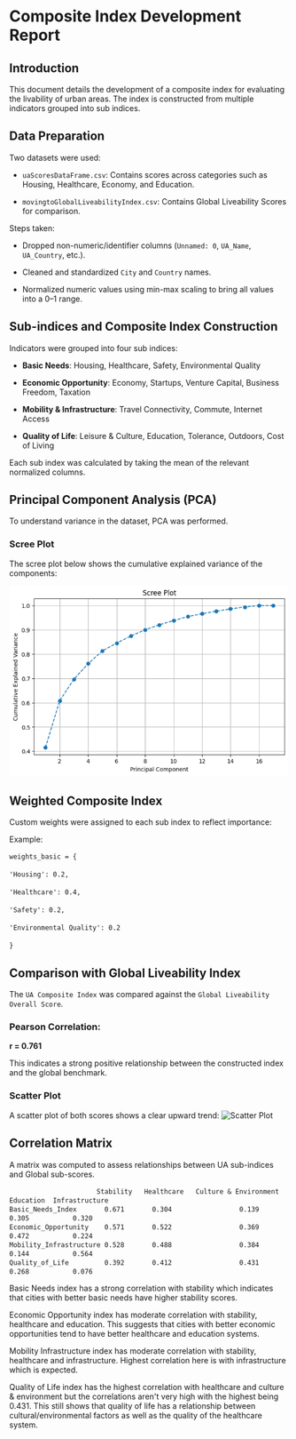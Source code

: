 
# Composite Index Development Report

  

## Introduction

  

This document details the development of a composite index for evaluating the livability of urban areas. The index is constructed from multiple indicators grouped into sub indices.

  

## Data Preparation

  

Two datasets were used:

-  `uaScoresDataFrame.csv`: Contains scores across categories such as Housing, Healthcare, Economy, and Education.

-  `movingtoGlobalLiveabilityIndex.csv`: Contains Global Liveability Scores for comparison.

  

Steps taken:

- Dropped non-numeric/identifier columns (`Unnamed: 0`, `UA_Name`, `UA_Country`, etc.).

- Cleaned and standardized `City` and `Country` names.

- Normalized numeric values using min-max scaling to bring all values into a 0–1 range.

  

## Sub-indices and Composite Index Construction

  

Indicators were grouped into four sub indices:

  

-  **Basic Needs**: Housing, Healthcare, Safety, Environmental Quality

-  **Economic Opportunity**: Economy, Startups, Venture Capital, Business Freedom, Taxation

-  **Mobility & Infrastructure**: Travel Connectivity, Commute, Internet Access

-  **Quality of Life**: Leisure & Culture, Education, Tolerance, Outdoors, Cost of Living

  

Each sub index was calculated by taking the mean of the relevant normalized columns.

  

## Principal Component Analysis (PCA)

  

To understand variance in the dataset, PCA was performed.

  

### Scree Plot

The scree plot below shows the cumulative explained variance of the components:

![Scree Plot](/output.png)

  

## Weighted Composite Index

  

Custom weights were assigned to each sub index to reflect importance:

Example:

    weights_basic = {
    
    'Housing': 0.2,
    
    'Healthcare': 0.4,
    
    'Safety': 0.2,
    
    'Environmental Quality': 0.2
    
    }
## Comparison with Global Liveability Index

The `UA Composite Index` was compared against the `Global Liveability Overall Score`.

### Pearson Correlation:

**r = 0.761**

This indicates a strong positive relationship between the constructed index and the global benchmark.

### Scatter Plot

A scatter plot of both scores shows a clear upward trend:
![Scatter Plot](/outpu-scatterplot.png)

## Correlation Matrix

A matrix was computed to assess relationships between UA sub-indices and Global sub-scores.

                          Stability   Healthcare   Culture & Environment Education  Infrastructure
    Basic_Needs_Index       0.671       0.304                 0.139       0.305           0.320
    Economic_Opportunity    0.571       0.522                 0.369       0.472           0.224
    Mobility_Infrastructure 0.528       0.488                 0.384       0.144           0.564
    Quality_of_Life         0.392       0.412                 0.431       0.268           0.076

Basic Needs index has a strong correlation with stability which indicates that cities with better basic needs have higher stability scores. 

Economic Opportunity index has moderate correlation with stability, healthcare and education. This suggests that cities with better economic opportunities tend to have better healthcare and education systems. 

Mobility Infrastructure index has moderate correlation with stability, healthcare and infrastructure. Highest correlation here is with infrastructure which is expected. 

Quality of Life index has the highest correlation with healthcare and culture & environment but the correlations aren't very high with the highest being 0.431. This still shows that quality of life has a relationship between cultural/environmental factors as well as the quality of the healthcare system. 